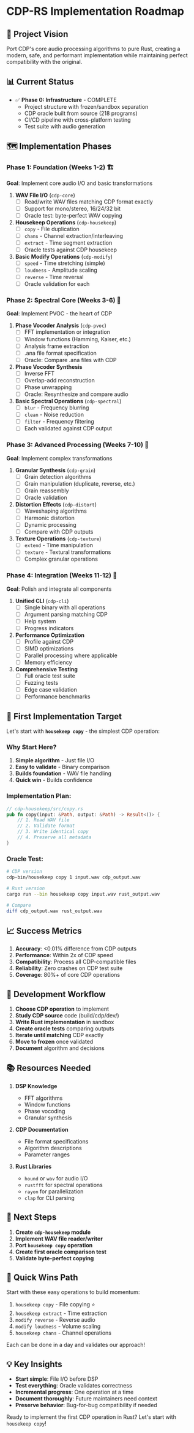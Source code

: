 # CDP-RS Implementation Roadmap

## 🎯 Project Vision
Port CDP's core audio processing algorithms to pure Rust, creating a modern, safe, and performant implementation while maintaining perfect compatibility with the original.

## 📊 Current Status
- ✅ **Phase 0: Infrastructure** - COMPLETE
  - Project structure with frozen/sandbox separation
  - CDP oracle built from source (218 programs)
  - CI/CD pipeline with cross-platform testing
  - Test suite with audio generation

## 🗺️ Implementation Phases

### Phase 1: Foundation (Weeks 1-2) 🏗️
**Goal**: Implement core audio I/O and basic transformations

1. **WAV File I/O** (`cdp-core`)
   - [ ] Read/write WAV files matching CDP format exactly
   - [ ] Support for mono/stereo, 16/24/32 bit
   - [ ] Oracle test: byte-perfect WAV copying

2. **Housekeep Operations** (`cdp-housekeep`)
   - [ ] `copy` - File duplication
   - [ ] `chans` - Channel extraction/interleaving
   - [ ] `extract` - Time segment extraction
   - [ ] Oracle tests against CDP housekeep

3. **Basic Modify Operations** (`cdp-modify`)
   - [ ] `speed` - Time stretching (simple)
   - [ ] `loudness` - Amplitude scaling
   - [ ] `reverse` - Time reversal
   - [ ] Oracle validation for each

### Phase 2: Spectral Core (Weeks 3-6) 🌊
**Goal**: Implement PVOC - the heart of CDP

1. **Phase Vocoder Analysis** (`cdp-pvoc`)
   - [ ] FFT implementation or integration
   - [ ] Window functions (Hamming, Kaiser, etc.)
   - [ ] Analysis frame extraction
   - [ ] .ana file format specification
   - [ ] Oracle: Compare .ana files with CDP

2. **Phase Vocoder Synthesis**
   - [ ] Inverse FFT
   - [ ] Overlap-add reconstruction
   - [ ] Phase unwrapping
   - [ ] Oracle: Resynthesize and compare audio

3. **Basic Spectral Operations** (`cdp-spectral`)
   - [ ] `blur` - Frequency blurring
   - [ ] `clean` - Noise reduction
   - [ ] `filter` - Frequency filtering
   - [ ] Each validated against CDP output

### Phase 3: Advanced Processing (Weeks 7-10) 🎨
**Goal**: Implement complex transformations

1. **Granular Synthesis** (`cdp-grain`)
   - [ ] Grain detection algorithms
   - [ ] Grain manipulation (duplicate, reverse, etc.)
   - [ ] Grain reassembly
   - [ ] Oracle validation

2. **Distortion Effects** (`cdp-distort`)
   - [ ] Waveshaping algorithms
   - [ ] Harmonic distortion
   - [ ] Dynamic processing
   - [ ] Compare with CDP outputs

3. **Texture Operations** (`cdp-texture`)
   - [ ] `extend` - Time manipulation
   - [ ] `texture` - Textural transformations
   - [ ] Complex granular operations

### Phase 4: Integration (Weeks 11-12) 🔧
**Goal**: Polish and integrate all components

1. **Unified CLI** (`cdp-cli`)
   - [ ] Single binary with all operations
   - [ ] Argument parsing matching CDP
   - [ ] Help system
   - [ ] Progress indicators

2. **Performance Optimization**
   - [ ] Profile against CDP
   - [ ] SIMD optimizations
   - [ ] Parallel processing where applicable
   - [ ] Memory efficiency

3. **Comprehensive Testing**
   - [ ] Full oracle test suite
   - [ ] Fuzzing tests
   - [ ] Edge case validation
   - [ ] Performance benchmarks

## 🎯 First Implementation Target

Let's start with **`housekeep copy`** - the simplest CDP operation:

### Why Start Here?
1. **Simple algorithm** - Just file I/O
2. **Easy to validate** - Binary comparison
3. **Builds foundation** - WAV file handling
4. **Quick win** - Builds confidence

### Implementation Plan:
```rust
// cdp-housekeep/src/copy.rs
pub fn copy(input: &Path, output: &Path) -> Result<()> {
    // 1. Read WAV file
    // 2. Validate format
    // 3. Write identical copy
    // 4. Preserve all metadata
}
```

### Oracle Test:
```bash
# CDP version
cdp-bin/housekeep copy 1 input.wav cdp_output.wav

# Rust version  
cargo run --bin housekeep copy input.wav rust_output.wav

# Compare
diff cdp_output.wav rust_output.wav
```

## 📈 Success Metrics

1. **Accuracy**: <0.01% difference from CDP outputs
2. **Performance**: Within 2x of CDP speed
3. **Compatibility**: Process all CDP-compatible files
4. **Reliability**: Zero crashes on CDP test suite
5. **Coverage**: 80%+ of core CDP operations

## 🔄 Development Workflow

1. **Choose CDP operation** to implement
2. **Study CDP source** code (build/cdp/dev/)
3. **Write Rust implementation** in sandbox
4. **Create oracle tests** comparing outputs
5. **Iterate until matching** CDP exactly
6. **Move to frozen** once validated
7. **Document** algorithm and decisions

## 📚 Resources Needed

1. **DSP Knowledge**
   - FFT algorithms
   - Window functions
   - Phase vocoding
   - Granular synthesis

2. **CDP Documentation**
   - File format specifications
   - Algorithm descriptions
   - Parameter ranges

3. **Rust Libraries**
   - `hound` or `wav` for audio I/O
   - `rustfft` for spectral operations
   - `rayon` for parallelization
   - `clap` for CLI parsing

## 🚀 Next Steps

1. **Create `cdp-housekeep` module**
2. **Implement WAV file reader/writer**
3. **Port `housekeep copy` operation**
4. **Create first oracle comparison test**
5. **Validate byte-perfect copying**

## 🎉 Quick Wins Path

Start with these easy operations to build momentum:

1. `housekeep copy` - File copying ⭐
2. `housekeep extract` - Time extraction
3. `modify reverse` - Reverse audio
4. `modify loudness` - Volume scaling
5. `housekeep chans` - Channel operations

Each can be done in a day and validates our approach!

## 💡 Key Insights

- **Start simple**: File I/O before DSP
- **Test everything**: Oracle validates correctness
- **Incremental progress**: One operation at a time
- **Document thoroughly**: Future maintainers need context
- **Preserve behavior**: Bug-for-bug compatibility if needed

Ready to implement the first CDP operation in Rust? Let's start with `housekeep copy`!